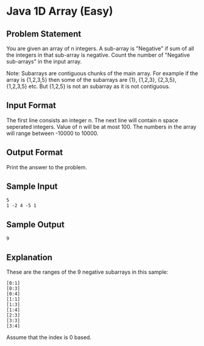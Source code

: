 # Java 1D Array (Easy)

## Problem Statement

You are given an array of n integers. A sub-array is "Negative" if sum of all the integers in that sub-array is negative. Count the number of "Negative sub-arrays" in the input array.

Note: Subarrays are contiguous chunks of the main array. For example if the array is {1,2,3,5} then some of the subarrays are {1}, {1,2,3}, {2,3,5}, {1,2,3,5} etc. But {1,2,5} is not an subarray as it is not contiguous.

## Input Format

The first line consists an integer n. The next line will contain n space seperated integers. Value of n will be at most 100. The numbers in the array will range between -10000 to 10000.

## Output Format

Print the answer to the problem.

## Sample Input
```
5
1 -2 4 -5 1
```
## Sample Output
```
9
```
## Explanation

These are the ranges of the 9 negative subarrays in this sample:
```
[0:1]
[0:3]
[0:4]
[1:1]
[1:3]
[1:4]
[2:3]
[3:3]
[3:4]
```
Assume that the index is 0 based.
